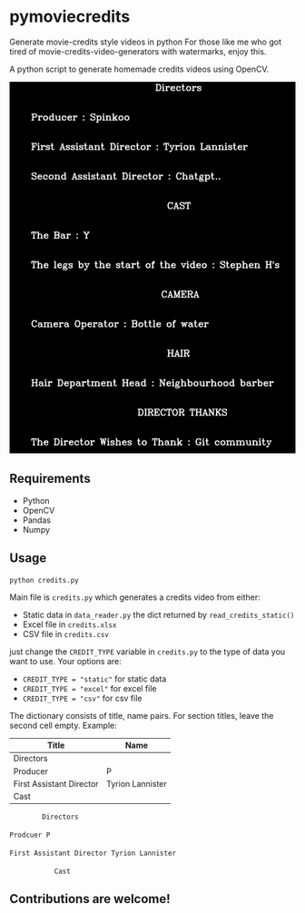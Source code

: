 # pymoviecredits
Generate movie-credits style videos in python
For those like me who got tired of movie-credits-video-generators with watermarks, enjoy this.

A python script to generate homemade credits videos using OpenCV.

![example](example.png)
## Requirements

- Python
- OpenCV
- Pandas
- Numpy

## Usage

```
python credits.py
```
Main file is `credits.py` which generates a credits video from either:
- Static data in `data_reader.py` the dict returned by `read_credits_static()`
- Excel file in `credits.xlsx`
- CSV file in `credits.csv`

just change the `CREDIT_TYPE` variable in `credits.py` to the type of data you want to use.
Your options are:
- `CREDIT_TYPE = "static"` for static data
- `CREDIT_TYPE = "excel"` for excel file
- `CREDIT_TYPE = "csv"` for csv file

The dictionary consists of title, name pairs. For section titles, leave the second cell empty.
Example:

| Title | Name |
| ----- | ---- |
| Directors | |
| Producer | P |
| First Assistant Director | Tyrion Lannister |
| Cast | |

            Directors

    Prodcuer P

    First Assistant Director Tyrion Lannister

               Cast

## Contributions are welcome!
